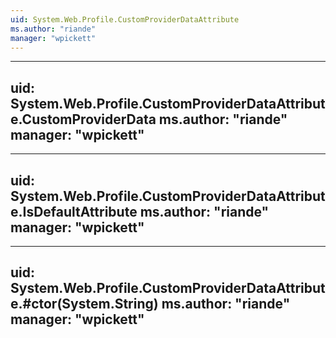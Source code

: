 ```yaml
---
uid: System.Web.Profile.CustomProviderDataAttribute
ms.author: "riande"
manager: "wpickett"
---
```


---
uid: System.Web.Profile.CustomProviderDataAttribute.CustomProviderData
ms.author: "riande"
manager: "wpickett"
---

---
uid: System.Web.Profile.CustomProviderDataAttribute.IsDefaultAttribute
ms.author: "riande"
manager: "wpickett"
---

---
uid: System.Web.Profile.CustomProviderDataAttribute.#ctor(System.String)
ms.author: "riande"
manager: "wpickett"
---
